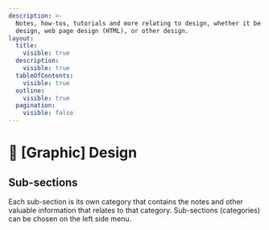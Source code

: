 ```yaml
---
description: >-
  Notes, how-tos, tutorials and more relating to design, whether it be graphic
  design, web page design (HTML), or other design.
layout:
  title:
    visible: true
  description:
    visible: true
  tableOfContents:
    visible: true
  outline:
    visible: true
  pagination:
    visible: false
---
```


# 🏬 \[Graphic] Design

## Sub-sections

Each sub-section is its own category that contains the notes and other valuable information that relates to that category. Sub-sections (categories) can be chosen on the left side menu.
